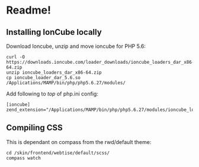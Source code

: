 # Readme!

## Installing IonCube locally

Download Ioncube, unzip and move ioncube for PHP 5.6:

```
curl -O https://downloads.ioncube.com/loader_downloads/ioncube_loaders_dar_x86-64.zip
unzip ioncube_loaders_dar_x86-64.zip
cp ioncube_loader_dar_5.6.so /Applications/MAMP/bin/php/php5.6.27/modules/
```

Add following to *top* of php.ini config:

```
[ioncube]
zend_extension="/Applications/MAMP/bin/php/php5.6.27/modules/ioncube_loader_dar_5.6.so"
```

## Compiling CSS

This is dependant on compass from the rwd/default theme:

```
cd /skin/frontend/webtise/default/scss/
compass watch
```
